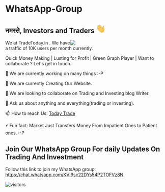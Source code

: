 # WhatsApp-Group

<h2> नमस्ते, Investors and Traders <img src="https://raw.githubusercontent.com/ABSphreak/ABSphreak/master/gifs/Hi.gif" width="30px"></h2>

<img align='right' src='https://media.giphy.com/media/Wsju5zAb5kcOfxJV9i/giphy.gif' width='300" '>

We at TradeToday.in . We have a traffic of 10K users per month currently.

Quick Money Making | Lusting for Profit | Green Graph Player | Want to collaborate ? Let's get in touch. 

 🔭 We are currently working on many things :-P
 
 🌱 We are currently Creating Our Website.
 
 👯 We are looking to collaborate on Trading and Investing blog Writer.
 
 💬 Ask us about anything and everything(trading or investing).
 
 📫 How to reach Us: [Today Trade](https://www.instagram.com/todaytrade.in/)
 
 ⚡ Fun fact: Market Just Transfers Money From Impatient Ones to Patient ones. :-P
 
 <h2>Join Our WhatsApp Group For daily Updates On Trading And Investment</h2>
 
 Follow this link to join my WhatsApp group: https://chat.whatsapp.com/KVl9sc22DYs54P2TOFVz8N

![visitors](https://visitor-badge.laobi.icu/badge?page_id=Today-Trade.Today-Trade)
